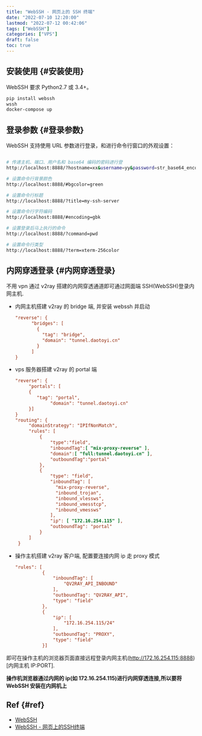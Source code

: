 ```yaml
---
title: "WebSSH - 网页上的 SSH 终端"
date: "2022-07-10 12:20:00"
lastmod: "2022-07-12 00:42:06"
tags: ["WebSSH"]
categories: ["VPS"]
draft: false
toc: true
---
```


## 安装使用 {#安装使用}

WebSSH 要求 Python2.7 或 3.4+。

```bash
pip install webssh
wssh
docker-compose up
```


## 登录参数 {#登录参数}

WebSSH 支持使用 URL 参数进行登录，和进行命令行窗口的外观设置：

```bash

# 传递主机、端口、用户名和 base64 编码的密码进行登
http://localhost:8888/?hostname=xx&username=yy&password=str_base64_encoded

# 设置命令行背景颜色
http://localhost:8888/#bgcolor=green

# 设置命令行标题
http://localhost:8888/?title=my-ssh-server

# 设置命令行字符编码
http://localhost:8888/#encoding=gbk

# 设置登录后马上执行的命令
http://localhost:8888/?command=pwd

# 设置命令行类型
http://localhost:8888/?term=xterm-256color
```


## 内网穿透登录 {#内网穿透登录}

不用 vpn 通过 v2ray 搭建的内网穿透通道即可通过网面端 SSH(WebSSH)登录内网主机.

-   内网主机搭建 v2ray 的 bridge 端, 并安装 webssh 并启动

    ```cfg
    "reverse": {
          "bridges": [
            {
              "tag": "bridge",
              "domain": "tunnel.daotoyi.cn"
            }
          ]
    }
    ```
-   vps 服务器搭建 v2ray 的 portal 端

    ```cfg
    "reverse": {
         "portals": [
         {
            "tag": "portal",
                 "domain": "tunnel.daotoyi.cn"
         }]
    }
    "routing": {
         "domainStrategy": "IPIfNonMatch",
         "rules": [
             {
                 "type":"field",
                 "inboundTag":[ "mix-proxy-reverse" ],
                 "domain":[ "full:tunnel.daotoyi.cn" ],
                 "outboundTag":"portal"
             },
             {
                 "type": "field",
                 "inboundTag": [
                   "mix-proxy-reverse",
                   "inbound_trojan",
                   "inbound_vlessws",
                   "inbound_vmesstcp",
                   "inbound_vmessws"
                 ],
                 "ip": [ "172.16.254.115" ],
                 "outboundTag": "portal"
             }
         ]
     }
    ```
-   操作主机搭建 v2ray 客户端, 配置要连接内网 ip 走 proxy 模式

    ```cfg
    "rules": [
              {
                  "inboundTag": [
                      "QV2RAY_API_INBOUND"
                  ],
                  "outboundTag": "QV2RAY_API",
                  "type": "field"
              },
              {
                  "ip": [
                      "172.16.254.115/24"
                  ],
                  "outboundTag": "PROXY",
                  "type": "field"
              }]
    ```

即可在操作主机的浏览器页面直接远程登录内网主机(<http://172.16.254.115:8888>)[内网主机 IP:PORT].

**操作机浏览器通过内网的 ip(如 172.16.254.115)进行内网穿透连接,所以要将 WebSSH 安装在内网机上**


## Ref {#ref}

-   [WebSSH](https://github.com/huashengdun/webssh)
-   [WebSSH - 网页上的SSH终端](https://www.jianshu.com/p/af2a765c4c4c)